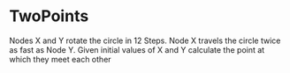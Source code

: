 # TwoPoints
Nodes X and Y rotate the circle in 12 Steps. Node X travels the circle twice as fast as Node Y. Given initial values of X and Y calculate the point at which they meet each other
